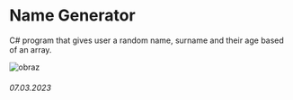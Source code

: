 # Name Generator
C# program that gives user a random name, surname and their age based of an array. 

![obraz](https://user-images.githubusercontent.com/119127477/223548608-227f8165-54af-46c2-82e5-ea47d2b64391.png)
###### 07.03.2023
